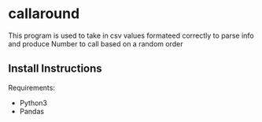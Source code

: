 # callaround
This program is used to take in csv values formateed correctly to parse info and produce Number to call based on a random order

## Install Instructions
Requirements:
- Python3
- Pandas
